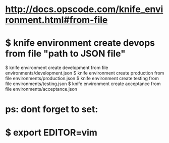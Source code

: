 
# http://docs.opscode.com/knife_environment.html#from-file
# $ knife environment create devops from file "path to JSON file"



$ knife environment create development from file environments/development.json
$ knife environment create production from file environments/production.json
$ knife environment create testing from file environments/testing.json
$ knife environment create acceptance from file environments/acceptance.json

# ps: dont forget to set:
# $ export EDITOR=vim
